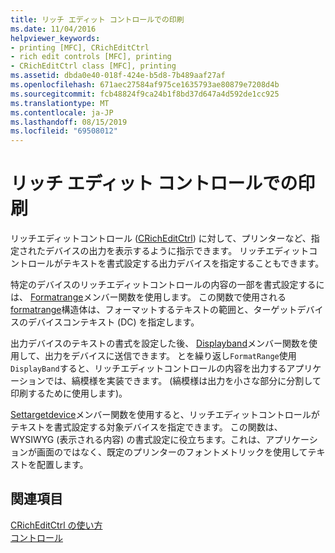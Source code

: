 ```yaml
---
title: リッチ エディット コントロールでの印刷
ms.date: 11/04/2016
helpviewer_keywords:
- printing [MFC], CRichEditCtrl
- rich edit controls [MFC], printing
- CRichEditCtrl class [MFC], printing
ms.assetid: dbda0e40-018f-424e-b5d8-7b489aaf27af
ms.openlocfilehash: 671aec27584af975ce1635793ae80879e7208d4b
ms.sourcegitcommit: fcb48824f9ca24b1f8bd37d647a4d592de1cc925
ms.translationtype: MT
ms.contentlocale: ja-JP
ms.lasthandoff: 08/15/2019
ms.locfileid: "69508012"
---
```

# <a name="printing-in-rich-edit-controls"></a>リッチ エディット コントロールでの印刷

リッチエディットコントロール ([CRichEditCtrl](../mfc/reference/cricheditctrl-class.md)) に対して、プリンターなど、指定されたデバイスの出力を表示するように指示できます。 リッチエディットコントロールがテキストを書式設定する出力デバイスを指定することもできます。

特定のデバイスのリッチエディットコントロールの内容の一部を書式設定するには、 [Formatrange](../mfc/reference/cricheditctrl-class.md#formatrange)メンバー関数を使用します。 この関数で使用される[formatrange](/windows/win32/api/richedit/ns-richedit-formatrange)構造体は、フォーマットするテキストの範囲と、ターゲットデバイスのデバイスコンテキスト (DC) を指定します。

出力デバイスのテキストの書式を設定した後、 [Displayband](../mfc/reference/cricheditctrl-class.md#displayband)メンバー関数を使用して、出力をデバイスに送信できます。 とを繰り返し`FormatRange`使用`DisplayBand`すると、リッチエディットコントロールの内容を出力するアプリケーションでは、縞模様を実装できます。 (縞模様は出力を小さな部分に分割して印刷するために使用します)。

[Settargetdevice](../mfc/reference/cricheditctrl-class.md#settargetdevice)メンバー関数を使用すると、リッチエディットコントロールがテキストを書式設定する対象デバイスを指定できます。 この関数は、WYSIWYG (表示される内容) の書式設定に役立ちます。これは、アプリケーションが画面のではなく、既定のプリンターのフォントメトリックを使用してテキストを配置します。

## <a name="see-also"></a>関連項目

[CRichEditCtrl の使い方](../mfc/using-cricheditctrl.md)<br/>
[コントロール](../mfc/controls-mfc.md)
